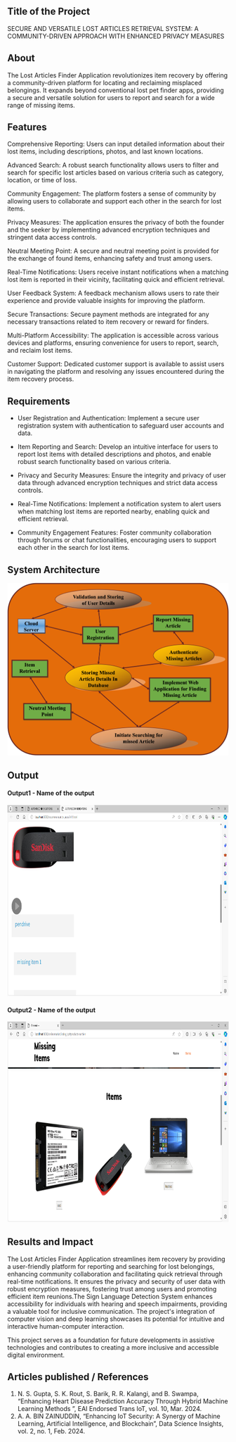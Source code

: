 ## Title of the Project
SECURE AND VERSATILE LOST ARTICLES RETRIEVAL SYSTEM: A COMMUNITY-DRIVEN APPROACH WITH ENHANCED PRIVACY MEASURES

## About
<!--Detailed Description about the project-->
The Lost Articles Finder Application revolutionizes item recovery by offering a community-driven platform for locating and reclaiming misplaced belongings. It expands beyond conventional lost pet finder apps, providing a secure and versatile solution for users to report and search for a wide range of missing items.

## Features
<!--List the features of the project as shown below-->
Comprehensive Reporting: Users can input detailed information about their lost items, including descriptions, photos, and last known locations.

Advanced Search: A robust search functionality allows users to filter and search for specific lost articles based on various criteria such as category, location, or time of loss.

Community Engagement: The platform fosters a sense of community by allowing users to collaborate and support each other in the search for lost items.

Privacy Measures: The application ensures the privacy of both the founder and the seeker by implementing advanced encryption techniques and stringent data access controls.

Neutral Meeting Point: A secure and neutral meeting point is provided for the exchange of found items, enhancing safety and trust among users.

Real-Time Notifications: Users receive instant notifications when a matching lost item is reported in their vicinity, facilitating quick and efficient retrieval.

User Feedback System: A feedback mechanism allows users to rate their experience and provide valuable insights for improving the platform.

Secure Transactions: Secure payment methods are integrated for any necessary transactions related to item recovery or reward for finders.

Multi-Platform Accessibility: The application is accessible across various devices and platforms, ensuring convenience for users to report, search, and reclaim lost items.

Customer Support: Dedicated customer support is available to assist users in navigating the platform and resolving any issues encountered during the item recovery process.

## Requirements
<!--List the requirements of the project as shown below-->
- User Registration and Authentication: Implement a secure user registration system with authentication to safeguard user accounts and data.

- Item Reporting and Search: Develop an intuitive interface for users to report lost items with detailed descriptions and photos, and enable robust search functionality based on various criteria.

- Privacy and Security Measures: Ensure the integrity and privacy of user data through advanced encryption techniques and strict data access controls.

- Real-Time Notifications: Implement a notification system to alert users when matching lost items are reported nearby, enabling quick and efficient retrieval.

- Community Engagement Features: Foster community collaboration through forums or chat functionalities, encouraging users to support each other in the search for lost items.

## System Architecture
<!--Embed the system architecture diagram as shown below-->

![Screenshot 2023-11-25 133637](https://github.com/LAWANYA03/Secure-and-versatile-lost-articles-retrival-system/blob/main/archiiii.png)


## Output

<!--Embed the Output picture at respective places as shown below as shown below-->
#### Output1 - Name of the output

![Screenshot 2023-11-25 134037](https://github.com/LAWANYA03/Secure-and-versatile-lost-articles-retrival-system/blob/main/law%201.png)

#### Output2 - Name of the output
![Screenshot 2023-11-25 134253](https://github.com/LAWANYA03/Secure-and-versatile-lost-articles-retrival-system/blob/main/law%202.png)



## Results and Impact
<!--Give the results and impact as shown below-->
The Lost Articles Finder Application streamlines item recovery by providing a user-friendly platform for reporting and searching for lost belongings, enhancing community collaboration and facilitating quick retrieval through real-time notifications. It ensures the privacy and security of user data with robust encryption measures, fostering trust among users and promoting efficient item reunions.The Sign Language Detection System enhances accessibility for individuals with hearing and speech impairments, providing a valuable tool for inclusive communication. The project's integration of computer vision and deep learning showcases its potential for intuitive and interactive human-computer interaction.

This project serves as a foundation for future developments in assistive technologies and contributes to creating a more inclusive and accessible digital environment.

## Articles published / References
1. N. S. Gupta, S. K. Rout, S. Barik, R. R. Kalangi, and B. Swampa, “Enhancing Heart Disease Prediction Accuracy Through Hybrid Machine Learning Methods ”, EAI Endorsed Trans IoT, vol. 10, Mar. 2024.
2. A. A. BIN ZAINUDDIN, “Enhancing IoT Security: A Synergy of Machine Learning, Artificial Intelligence, and Blockchain”, Data Science Insights, vol. 2, no. 1, Feb. 2024.




